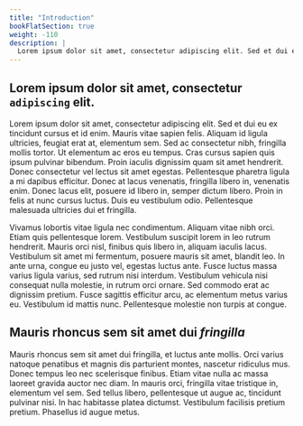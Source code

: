 ```yaml
---
title: "Introduction"
bookFlatSection: true
weight: -110
description: |
  Lorem ipsum dolor sit amet, consectetur adipiscing elit. Sed et dui eu ex tincidunt cursus et id enim. Mauris vitae sapien felis. Aliquam id ligula ultricies, feugiat erat at, elementum sem.
---
```



## Lorem ipsum dolor sit amet, consectetur `adipiscing` elit.

Lorem ipsum dolor sit amet, consectetur adipiscing elit. Sed et dui eu ex tincidunt cursus et id enim. Mauris vitae sapien felis. Aliquam id ligula ultricies, feugiat erat at, elementum sem. Sed ac consectetur nibh, fringilla mollis tortor. Ut elementum ac eros eu tempus. Cras cursus sapien quis ipsum pulvinar bibendum. Proin iaculis dignissim quam sit amet hendrerit. Donec consectetur vel lectus sit amet egestas. Pellentesque pharetra ligula a mi dapibus efficitur. Donec at lacus venenatis, fringilla libero in, venenatis enim. Donec lacus elit, posuere id libero in, semper dictum libero. Proin in felis at nunc cursus luctus. Duis eu vestibulum odio. Pellentesque malesuada ultricies dui et fringilla.

Vivamus lobortis vitae ligula nec condimentum. Aliquam vitae nibh orci. Etiam quis pellentesque lorem. Vestibulum suscipit lorem in leo rutrum hendrerit. Mauris orci nisl, finibus quis libero in, aliquam iaculis lacus. Vestibulum sit amet mi fermentum, posuere mauris sit amet, blandit leo. In ante urna, congue eu justo vel, egestas luctus ante. Fusce luctus massa varius ligula varius, sed rutrum nisi interdum. Vestibulum vehicula nisi consequat nulla molestie, in rutrum orci ornare. Sed commodo erat ac dignissim pretium. Fusce sagittis efficitur arcu, ac elementum metus varius eu. Vestibulum id mattis nunc. Pellentesque molestie non turpis at congue.

## Mauris rhoncus sem sit amet dui *fringilla*

Mauris rhoncus sem sit amet dui fringilla, et luctus ante mollis. Orci varius natoque penatibus et magnis dis parturient montes, nascetur ridiculus mus. Donec tempus leo nec scelerisque finibus. Etiam vitae nulla ac massa laoreet gravida auctor nec diam. In mauris orci, fringilla vitae tristique in, elementum vel sem. Sed tellus libero, pellentesque ut augue ac, tincidunt pulvinar nisi. In hac habitasse platea dictumst. Vestibulum facilisis pretium pretium. Phasellus id augue metus.
